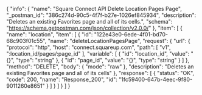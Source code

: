 {
  "info": {
    "name": "Square Connect API Delete Location Pages Page",
    "_postman_id": "386c274d-90c5-4f7f-b27e-1026ef845934",
    "description": "Deletes an existing Favorites page and all of its cells.",
    "schema": "https://schema.getpostman.com/json/collection/v2.0.0/"
  },
  "item": [
    {
      "name": "location",
      "item": [
        {
          "id": "122e43e0-6ede-4f01-bd70-68c903f01c55",
          "name": "deleteLocationPagesPage",
          "request": {
            "url": {
              "protocol": "http",
              "host": "connect.squareup.com",
              "path": [
                "v1",
                ":location_id/pages/:page_id"
              ],
              "variable": [
                {
                  "id": "location_id",
                  "value": "{}",
                  "type": "string"
                },
                {
                  "id": "page_id",
                  "value": "{}",
                  "type": "string"
                }
              ]
            },
            "method": "DELETE",
            "body": {
              "mode": "raw"
            },
            "description": "Deletes an existing Favorites page and all of its cells"
          },
          "response": [
            {
              "status": "OK",
              "code": 200,
              "name": "Response_200",
              "id": "1fc59400-647b-4eec-9f80-9011260e8651"
            }
          ]
        }
      ]
    }
  ]
}